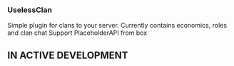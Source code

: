 ### UselessClan

Simple plugin for clans to your server. Currently contains economics, roles and clan chat
Support PlaceholderAPI from box

## IN ACTIVE DEVELOPMENT

